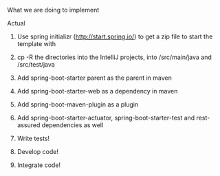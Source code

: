 What we are doing to implement

Actual
1) Use spring  initializr (http://start.spring.io/) to get a zip file to start the template with
2) cp -R the directories into the IntelliJ projects, into /src/main/java and /src/test/java

3) Add spring-boot-starter parent as the parent in maven
4) Add spring-boot-starter-web as a dependency in maven
5) Add spring-boot-maven-plugin as a plugin

6) Add spring-boot-starter-actuator, spring-boot-starter-test and rest-assured dependencies as well

7) Write tests!

8) Develop code!

9) Integrate code!
